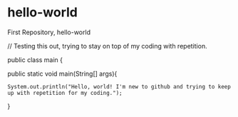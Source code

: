 # hello-world
First Repository, hello-world

// Testing this out, trying to stay on top of my coding with repetition.

public class main {
  
  public static void main(String[] args){
    
    System.out.println("Hello, world! I'm new to github and trying to keep up with repetition for my coding.");
}
